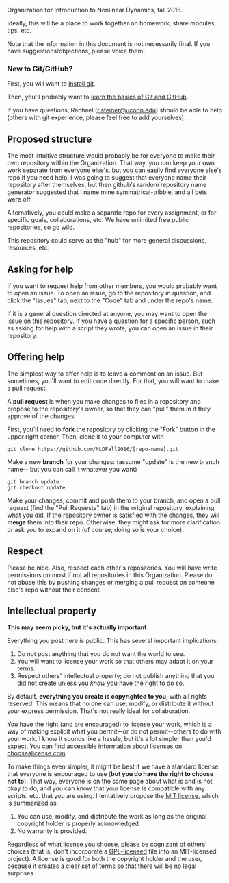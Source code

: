 Organization for Introduction to Nonlinear Dynamics, fall 2016.

Ideally, this will be a place to work together on homework, share modules, tips, etc.

Note that the information in this document is not necessarily final. If you have
  suggestions/objections, please voice them!

### New to Git/GitHub?

First, you will want to [install git](https://git-scm.com/download).

Then, you'll probably want to [learn the basics of Git and GitHub](http://blog.udacity.com/2015/06/a-beginners-git-github-tutorial.html).

If you have questions, Rachael (r.steiner@uconn.edu) should be able to help
  (others with git experience, please feel free to add yourselves).

## Proposed structure

The most intuitive structure would probably be for everyone to make their own
  repository within the Organization. That way, you can keep your own work separate
  from everyone else's, but you can easily find everyone else's repo if you need
  help. I was going to suggest that everyone name their repository after themselves,
  but then github's random repository name generator suggested that I name mine
  symmatrical-tribble, and all bets were off.
  
  Alternatively, you could make a separate repo for every assignment, or for
  specific goals, collaborations, etc. We have unlimited free public repositories,
  so go wild.

This repository could serve as the "hub" for more general discussions, resources, etc.

## Asking for help

If you want to request help from other members, you would probably want to open
  an issue. To open an issue, go to the repository in question, and click the
  "Issues" tab, next to the "Code" tab and under the repo's name.

If it is a general question directed at anyone, you may want to open the issue on
  this repository. If you have a question for a specific person, such as asking
  for help with a script they wrote, you can open an issue in their repository.

## Offering help

The simplest way to offer help is to leave a comment on an issue. But sometimes,
  you'll want to edit code directly. For that, you will want to make a pull request.

A **pull request** is when you make changes to files in a repository and propose
  to the repository's owner, so that they can "pull" them in if they approve of
  the changes.

First, you'll need to **fork** the repository by clicking the "Fork" button in the
  upper right corner. Then, clone it to your computer with

```{git}
git clone https://github.com/NLDFall2016/[repo-name].git
```

Make a new **branch** for your changes: (assume "update" is the new branch name--
  but you can call it whatever you want)

```{git}
git branch update
git checkout update
```

Make your changes, commit and push them to your branch, and open a pull request (find the "Pull Requests" tab) in the original repository, explaining what you did. If the repository owner is satisfied with the changes, they will **merge** them into their repo. Otherwise, they might ask for more clarification or ask you to expand on it (of course, doing so is your choice).

## Respect

Please be nice. Also, respect each other's repositories. You will have write
  permissions on most if not all repositories in this Organization. Please do not
  abuse this by pushing changes or merging a pull request on someone else's repo
  without their consent.

## Intellectual property

**This may seem picky, but it's actually important.**

Everything you post here is public. This has several important implications:

1. Do not post anything that you do not want the world to see.
2. You will want to license your work so that others may adapt it on your terms.
3. Respect others' intellectual property; do not publish anything that you did
    not create unless you *know* you have the right to do so.

By default, **everything you create is copyrighted to you**, with all rights
  reserved. This means that no one can use, modify, or distribute it without
  your express permission. That's not really ideal for collaboration.

You have the right (and are encouraged) to license your work, which is a way of
  making explicit what you permit--or do not permit--others to do with your work.
  I know it sounds like a hassle, but it's a lot simpler than you'd expect. You
  can find accessible information about licenses on [choosealicense.com](http://choosealicense.com/).

To make things even simpler, it might be best if we have a standard license that
  everyone is encouraged to use (**but you do have the right to choose not to**).
  That way, everyone is on the same page about what is and is not okay to do, and
  you can know that your license is compatible with any scripts, etc. that you
  are using. I tentatively propose the [MIT license](http://choosealicense.com/licenses/mit/), which is summarized as:

1. You can use, modify, and distribute the work as long as the original copyright
  holder is properly acknowledged.
2. No warranty is provided.

Regardless of what license you choose, please be cognizant of others' choices (that is, don't incorporate a [GPL-licensed](http://choosealicense.com/licenses/gpl-3.0/) file into an
  MIT-licensed project). A license is good for both the copyright holder and the user, because it creates a clear set of terms so that there will be no legal surprises.
